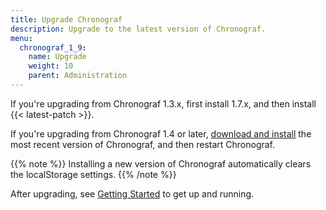 ```yaml
---
title: Upgrade Chronograf
description: Upgrade to the latest version of Chronograf.
menu:
  chronograf_1_9:
    name: Upgrade
    weight: 10
    parent: Administration
---
```


If you're upgrading from Chronograf 1.3.x, first install 1.7.x, and then install {{< latest-patch >}}.

If you're upgrading from Chronograf 1.4 or later, [download and install](https://portal.influxdata.com/downloads) the most recent version of Chronograf, and then restart Chronograf.

{{% note %}}
Installing a new version of Chronograf automatically clears the localStorage settings.
{{% /note %}}

After upgrading, see [Getting Started](/chronograf/v1.9/introduction/getting-started/) to get up and running.

